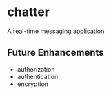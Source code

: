 # chatter
A real-time messaging application

## Future Enhancements
- authorization
- authentication
- encryption
